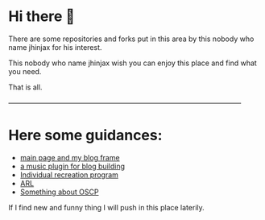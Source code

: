 Hi there 👋
==
There are some repositories and forks put in this area by this nobody who name jhinjax for his interest.

This nobody who name jhinjax wish you can enjoy this place and find what you need.

That is all.

—————————————————————————————————

# Here some guidances:

* [main page and my blog frame](https://github.com/JhinJax-Star/JhinJax-Star)
* [a music plugin for blog building](https://github.com/JhinJax-Star/JhinJax)
* [Individual recreation program](https://github.com/JhinJax-Star/Individual-recreation-program)
* [ARL](https://github.com/JhinJax-Star/ARL)
* [Something about OSCP](https://github.com/JhinJax-Star/OSCP-something)

If I find new and funny thing I will push in this place laterily.
<!--
**JhinJax-Star/JhinJax-Star** is a ✨ _special_ ✨ repository because its `README.md` (this file) appears on your GitHub profile.

